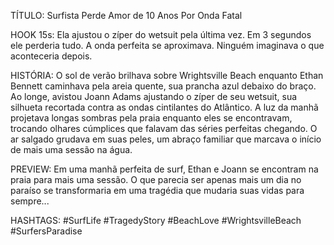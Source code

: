 TÍTULO: Surfista Perde Amor de 10 Anos Por Onda Fatal

HOOK 15s:
Ela ajustou o zíper do wetsuit pela última vez. Em 3 segundos ele perderia tudo. A onda perfeita se aproximava. Ninguém imaginava o que aconteceria depois.

HISTÓRIA:
O sol de verão brilhava sobre Wrightsville Beach enquanto Ethan Bennett caminhava pela areia quente, sua prancha azul debaixo do braço. Ao longe, avistou Joann Adams ajustando o zíper de seu wetsuit, sua silhueta recortada contra as ondas cintilantes do Atlântico. A luz da manhã projetava longas sombras pela praia enquanto eles se encontravam, trocando olhares cúmplices que falavam das séries perfeitas chegando. O ar salgado grudava em suas peles, um abraço familiar que marcava o início de mais uma sessão na água.

PREVIEW:
Em uma manhã perfeita de surf, Ethan e Joann se encontram na praia para mais uma sessão. O que parecia ser apenas mais um dia no paraíso se transformaria em uma tragédia que mudaria suas vidas para sempre...

HASHTAGS:
#SurfLife #TragedyStory #BeachLove #WrightsvilleBeach #SurfersParadise